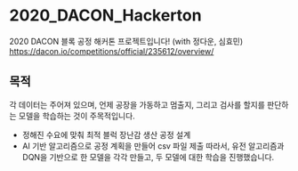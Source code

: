 # 2020_DACON_Hackerton
2020 DACON 블록 공정 해커톤 프로젝트입니다! (with 정다운, 심효민)
https://dacon.io/competitions/official/235612/overview/

## 목적
각 데이터는 주어져 있으며, 언제 공장을 가동하고 멈출지, 그리고 검사를 할지를 판단하는 모델을 학습하는 것이 주목적입니다.
- 정해진 수요에 맞춰 최적 블럭 장난감 생산 공정 설계
- AI 기반 알고리즘으로 공정 계획을 만들어 csv 파일 제출
따라서, 유전 알고리즘과 DQN을 기반으로 한 모델을 각각 만들고, 두 모델에 대한 학습을 진행했습니다.
